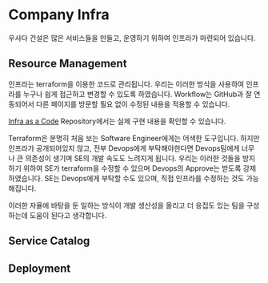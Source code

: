 # Company Infra

우사다 건설은 많은 서비스들을 만들고, 운영하기 위하여 인프라가 마련되어 있습니다.

## Resource Management

인프라는 terraform을 이용한 코드로 관리됩니다. 우리는 이러한 방식을 사용하여 인프라를 누구나 쉽게 접근하고 변경할 수 있도록 하였습니다. Workflow는 GitHub과 잘 연동되어서 다른 페이지를 방문할 필요 없이 수정된 내용을 적용할 수 있습니다.

[Infra as a Code](https://github.com/UsadaPeko/infra-as-a-code) Repository에서는 실제 구현 내용을 확인할 수 있습니다.

Terraform은 분명히 처음 보는 Software Engineer에게는 어색한 도구입니다. 하지만 인프라가 공개되어있지 않고, 전부 Devops에게 부탁해야한다면 Devops팀에게 너무나 큰 의존성이 생기며 SE의 개발 속도도 느려지게 됩니다. 우리는 이러한 것들을 방지하기 위하여 SE가 terraform을 수정할 수 있으며 Devops의 Approve는 받도록 강제하였습니다. SE는 Devops에게 부탁할 수도 있으며, 직접 인프라를 수정하는 것도 가능해집니다.

이러한 자율에 바탕을 둔 일하는 방식이 개발 생산성을 올리고 더 응집도 있는 팀을 구성하는데 도움이 된다고 생각합니다.

## Service Catalog
## Deployment

